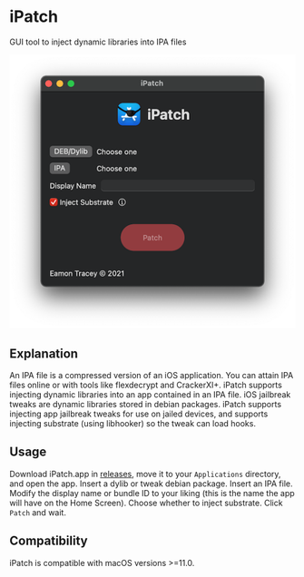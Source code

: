 # iPatch
GUI tool to inject dynamic libraries into IPA files

![Screenshot of the iPatch window](https://github.com/EamonTracey/iPatch/blob/main/assets/window.png)

## Explanation

An IPA file is a compressed version of an iOS application. You can attain IPA files online or with tools like flexdecrypt and CrackerXI+. iPatch supports injecting dynamic libraries into an app contained in an IPA file. iOS jailbreak tweaks are dynamic libraries stored in debian packages. iPatch supports injecting app jailbreak tweaks for use on jailed devices, and supports injecting substrate (using libhooker) so the tweak can load hooks.

## Usage

Download iPatch.app in [releases](https://github.com/EamonTracey/iPatch/releases), move it to your `Applications` directory, and open the app. Insert a dylib or tweak 
debian package. Insert an IPA file. Modify the display name or bundle ID to your liking (this is the name the app will have on the Home Screen). Choose whether to inject 
substrate. Click `Patch` and wait.

## Compatibility

iPatch is compatible with macOS versions >=11.0.
